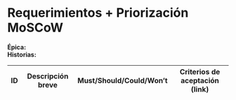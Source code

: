# Requerimientos + Priorización MoSCoW

**Épica:**  
**Historias:**  

| ID | Descripción breve | Must/Should/Could/Won’t | Criterios de aceptación (link) |
|---|---|---|---|
